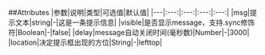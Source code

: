 ##Attributes
|参数|说明|类型|可选值|默认值|
|---|:---:|:---:|:---:|:---:|
|msg|提示文本|string|-|这是一条提示信息|
|visible|是否显示message，支持.sync修饰符|Boolean|-|false|
|delay|message自动关闭时间(毫秒数)|Number|-|3000|
|location|决定提示框出现的方位|String|-|lefttop|
